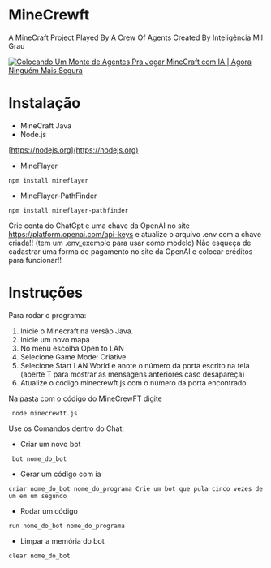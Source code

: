 # MineCrewft
A MineCraft Project Played By A Crew Of Agents Created By Inteligência Mil Grau

[![Colocando Um Monte de Agentes Pra Jogar MineCraft com IA | Agora Ninguém Mais Segura](https://img.youtube.com/vi/F_XQxtfiGDk/maxresdefault.jpg)](https://youtu.be/F_XQxtfiGDk "Colocando Um Monte de Agentes Pra Jogar MineCraft com IA | Agora Ninguém Mais Segura")

# Instalação

- MineCraft Java
- Node.js

[https://nodejs.org](https://nodejs.org)
- MineFlayer
```
npm install mineflayer
```
- MineFlayer-PathFinder
```
npm install mineflayer-pathfinder
```
Crie conta do ChatGpt e uma chave da OpenAI no site https://platform.openai.com/api-keys e atualize o arquivo .env com a chave criada!! (tem um .env_exemplo para usar como modelo) Não esqueça de cadastrar uma forma de pagamento no site da OpenAI e colocar créditos para funcionar!!

# Instruções

Para rodar o programa:
1) Inicie o Minecraft na versão Java.
2) Inicie um novo mapa
3) No menu escolha Open to LAN
4) Selecione Game Mode: Criative
5) Selecione Start LAN World e anote o número da porta escrito na tela (aperte T para mostrar as mensagens anteriores caso desapareça)
6) Atualize o código minecrewft.js com o número da porta encontrado

Na pasta com o código do MineCrewFT digite
```
 node minecrewft.js
```

Use os Comandos dentro do Chat:

- Criar um novo bot
```
 bot nome_do_bot
```
- Gerar um código com ia
```
criar nome_do_bot nome_do_programa Crie um bot que pula cinco vezes de um em um segundo
```
- Rodar um código
```
run nome_do_bot nome_do_programa
```
- Limpar a memória do bot
```
clear nome_do_bot
```
